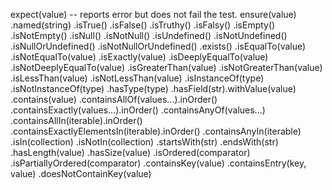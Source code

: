expect(value) -- reports error but does not fail the test.
ensure(value)
  .named(string)
  .isTrue()
  .isFalse()
  .isTruthy()
  .isFalsy()
  .isEmpty()
  .isNotEmpty()
  .isNull()
  .isNotNull()
  .isUndefined()
  .isNotUndefined()
  .isNullOrUndefined()
  .isNotNullOrUndefined()
  .exists()
  .isEqualTo(value)
  .isNotEqualTo(value)
  .isExactly(value)
  .isDeeplyEqualTo(value)
  .isNotDeeplyEqualTo(value)
  .isGreaterThan(value)
  .isNotGreaterThan(value)
  .isLessThan(value)
  .isNotLessThan(value)
  .isInstanceOf(type)
  .isNotInstanceOf(type)
  .hasType(type)
  .hasField(str).withValue(value)
  .contains(value)
  .containsAllOf(values...).inOrder()
  .containsExactly(values...).inOrder()
  .containsAnyOf(values...)
  .containsAllIn(iterable).inOrder()
  .containsExactlyElementsIn(iterable).inOrder()
  .containsAnyIn(iterable)
  .isIn(collection)
  .isNotIn(collection)
  .startsWith(str)
  .endsWith(str)
  .hasLength(value)
  .hasSize(value)
  .isOrdered(comparator)
  .isPartiallyOrdered(comparator)
  .containsKey(value)
  .containsEntry(key, value)
  .doesNotContainKey(value)
